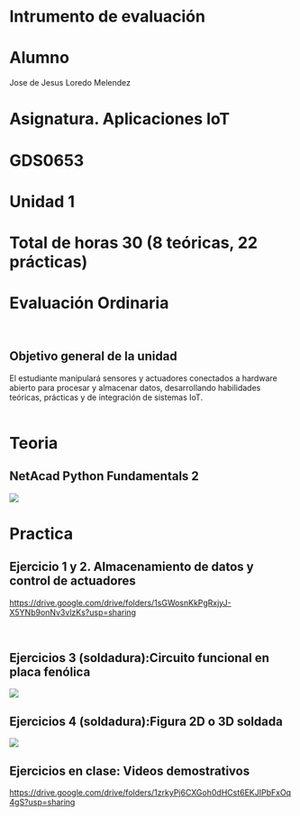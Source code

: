 # Intrumento de evaluación
# Alumno
Jose de Jesus Loredo Melendez
# Asignatura. Aplicaciones IoT
# GDS0653
# Unidad 1
# Total de horas 30 (8 teóricas, 22 prácticas)
# Evaluación Ordinaria 
<br>

## Objetivo general de la unidad
El estudiante manipulará sensores y actuadores conectados a hardware abierto para procesar y almacenar datos, desarrollando habilidades teóricas, prácticas y de integración de sistemas IoT.
<br>
<br>

# Teoria 
## NetAcad Python Fundamentals 2
<img src="https://github.com/user-attachments/assets/6e308280-ce59-4b67-8d34-f7953e4930e2" wigth=100/>

<br>

# Practica
## Ejercicio 1 y 2. Almacenamiento de datos y control de actuadores

https://drive.google.com/drive/folders/1sGWosnKkPgRxjyJ-X5YNb9onNv3vlzKs?usp=sharing

<br>

## Ejercicios 3 (soldadura):Circuito funcional en placa fenólica

<img src="https://github.com/user-attachments/assets/dc52473c-e66e-479e-8375-ed0265cee2ff" wigth=100/>

<br>

## Ejercicios 4 (soldadura):Figura 2D o 3D soldada

<img src="https://github.com/user-attachments/assets/a2543b07-6569-4ca6-af16-ea6a95d64a1b" wigth=100/>
<br>

## Ejercicios en clase: Videos demostrativos
https://drive.google.com/drive/folders/1zrkyPj6CXGoh0dHCst6EKJIPbFxOq4gS?usp=sharing

<br>
